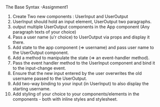 The Base Syntax -Assignment1

1. Create Two new components : UserInput and UserOutput
2. UserInput should hold an input element, UserOutput two paragraphs.
3. output multiple UserOutput components in the App component (Any paragraph texts of your choice)
4. Pass a user name (u'r choice) to UserOutput via props and display it there.
5. Add state to the app component (=> username) and pass user name to the UserOutput component.
6. Add a method to manipulate the state (=> an event-handler method).
7. Pass the event handler method to the UserInput component and bind it to the input-change event.
8. Ensure that the new input entered by the user overwrites the old username passed to the UserOutput.
9. Add two-way binding to your input (in UserInput) to also display the starting username.
10. Add styling of your choice to your components/elements in the components - both with inline styles and stylesheet.